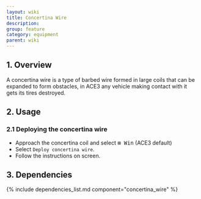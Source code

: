 ```yaml
---
layout: wiki
title: Concertina Wire
description:
group: feature
category: equipment
parent: wiki
---
```


## 1. Overview

A concertina wire is a type of barbed wire formed in large coils that can be expanded to form obstacles, in ACE3 any vehicle making contact with it gets its tires destroyed.

## 2. Usage

### 2.1 Deploying the concertina wire
- Approach the concertina coil and select <kbd>⊞&nbsp;Win</kbd> (ACE3 default)
- Select `Deploy concertina wire`.
- Follow the instructions on screen.

## 3. Dependencies

{% include dependencies_list.md component="concertina_wire" %}

